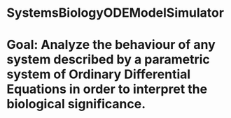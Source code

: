 # SystemsBiologyODEModelSimulator
# Goal: Analyze the behaviour of any system described by a parametric system of Ordinary Differential Equations in order to interpret the biological significance.
